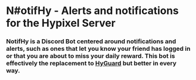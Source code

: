# N#otifHy - Alerts and notifications for the Hypixel Server
### NotifHy is a Discord Bot centered around notifications and alerts, such as ones that let you know your friend has logged in or that you are about to miss your daily reward. This bot is effectively the replacement to [HyGuard](https://bit.ly/3hcoLHJ) but better in every way.